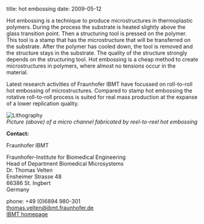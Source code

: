 title: hot embossing
date: 2009-05-12  

Hot embossing is a technique to produce microstructures in thermoplastic polymers. During the process the substrate is heated slightly above the glass transition point. Then a structuring tool is pressed on the polymer. This tool is a stamp that has the microstructure that will be transferred on the substrate. After the polymer has cooled down, the tool is removed and the structure stays in the substrate. 
The quality of the structure strongly depends on the structuring tool. Hot embossing is a cheap method to create microstructures in polymers, where almost no tensions occur in the material.

Latest research activities of Fraunhofer IBMT have focussed on roll-to-roll hot embossing of microstructures. Compared to stamp hot embossing the rotative roll-to-roll process is suited for real mass production at the expanse of a lower replication quality.
<!--break-->
![Lithography](/4m-association/images/hotemboss.jpg)    
*Picture (above) of a micro channel fabricated by reel-to-reel hot embossing*  

__Contact:__

Fraunhofer IBMT

Fraunhofer-Institute for Biomedical Engineering  
Head of Department Biomedical Microsystems  
Dr. Thomas Velten   
Ensheimer Strasse 48   
66386 St. Ingbert   
Germany  



phone: +49 (0)6894 980-301   
thomas.velten@ibmt.fraunhofer.de  
[IBMT homepage](http://www.ibmt.fraunhofer.de/fhg/ibmt_en/biomedical_engineering/biomedical_microsystems/microsensors_microfluidics/index.jsp)